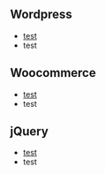 ## Wordpress
* [test](http://pirostudio.pl)
* test

## Woocommerce
* [test](http://pirostudio.pl)
* test

## jQuery
* [test](http://pirostudio.pl)
* test
